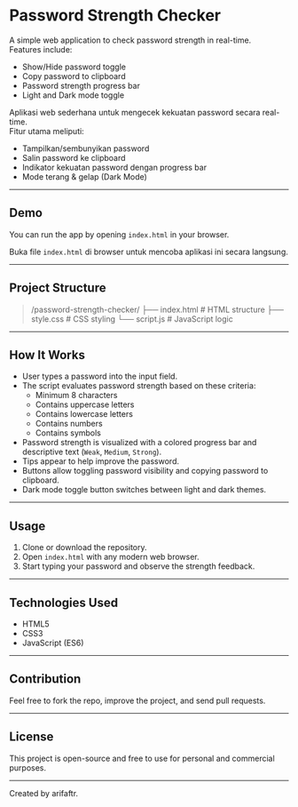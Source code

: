 # Password Strength Checker

A simple web application to check password strength in real-time.  
Features include:  
- Show/Hide password toggle  
- Copy password to clipboard  
- Password strength progress bar  
- Light and Dark mode toggle  

Aplikasi web sederhana untuk mengecek kekuatan password secara real-time.  
Fitur utama meliputi:  
- Tampilkan/sembunyikan password  
- Salin password ke clipboard  
- Indikator kekuatan password dengan progress bar  
- Mode terang & gelap (Dark Mode)

---

## Demo

You can run the app by opening `index.html` in your browser.

Buka file `index.html` di browser untuk mencoba aplikasi ini secara langsung.

---

## Project Structure
>/password-strength-checker/
>├── index.html # HTML structure
>├── style.css # CSS styling
>└── script.js # JavaScript logic

---

## How It Works

- User types a password into the input field.  
- The script evaluates password strength based on these criteria:  
  - Minimum 8 characters  
  - Contains uppercase letters  
  - Contains lowercase letters  
  - Contains numbers  
  - Contains symbols  
- Password strength is visualized with a colored progress bar and descriptive text (`Weak`, `Medium`, `Strong`).  
- Tips appear to help improve the password.  
- Buttons allow toggling password visibility and copying password to clipboard.  
- Dark mode toggle button switches between light and dark themes.
  
---

## Usage

1. Clone or download the repository.  
2. Open `index.html` with any modern web browser.  
3. Start typing your password and observe the strength feedback.

---

## Technologies Used

- HTML5  
- CSS3  
- JavaScript (ES6)

---

## Contribution

Feel free to fork the repo, improve the project, and send pull requests.

---

## License

This project is open-source and free to use for personal and commercial purposes.

---



Created by arifaftr.  


